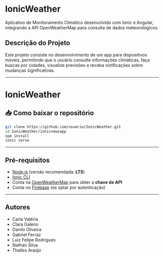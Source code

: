 # IonicWeather

Aplicativo de Monitoramento Climático desenvolvido com Ionic e Angular, integrando a API OpenWeatherMap para consulta de dados meteorológicos.

## Descrição do Projeto

Este projeto consiste no desenvolvimento de um app para dispositivos móveis, permitindo que o usuário consulte informações climáticas, faça buscas por cidades, visualize previsões e receba notificações sobre mudanças significativas.

---

# IonicWeather

## 📥 Como baixar o repositório

```bash
git clone https://github.com/usuario/IonicWeather.git
cd IonicWeather/ionicnewsapp
npm install
ionic serve
```

---

## Pré-requisitos

* [Node.js](https://nodejs.org/) (versão recomendada: **LTS**)
* [Ionic CLI](https://ionicframework.com/docs/cli)
* Conta na [OpenWeatherMap](https://openweathermap.org/api) para obter a **chave de API**
* Conta no [Firebase](https://firebase.google.com/) (se optar por autenticação)

---

## Autores

* Carla Valéria
* Clara Galeno
* Danilo Oliveira
* Gabriel Ferraz
* Luiz Felipe Rodrigues
* Nathan Silva
* Thalles Araújo
